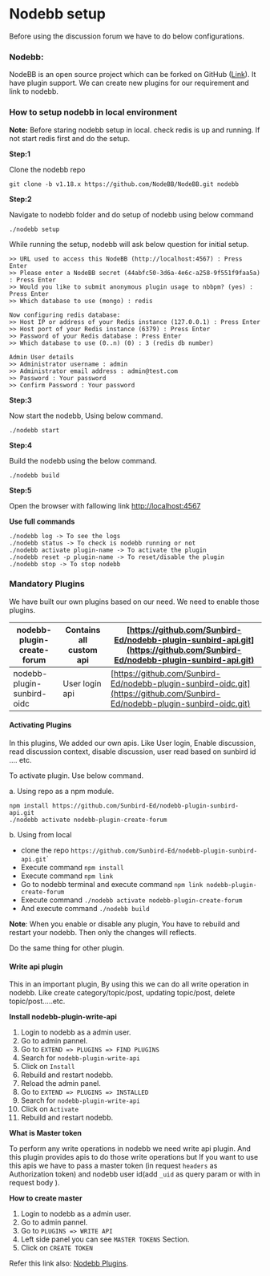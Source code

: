 # Nodebb setup

Before using the discussion forum we have to do below configurations.

### Nodebb:

NodeBB is an open source project which can be forked on GitHub ([Link](https://github.com/NodeBB/NodeBB)). It have plugin support. We can create new plugins for our requirement and link to nodebb.

### How to setup nodebb in local environment <a href="#how-to-setup-nodebb-in-local-environment" id="how-to-setup-nodebb-in-local-environment"></a>

**Note:** Before staring nodebb setup in local. check redis is up and running. If not start redis first and do the setup.

**Step:1**

Clone the nodebb repo

```
git clone -b v1.18.x https://github.com/NodeBB/NodeBB.git nodebb
```

**Step:2**

Navigate to nodebb folder and do setup of nodebb using below command

```
./nodebb setup
```

While running the setup, nodebb will ask below question for initial setup.

```
>> URL used to access this NodeBB (http://localhost:4567) : Press Enter 
>> Please enter a NodeBB secret (44abfc50-3d6a-4e6c-a258-9f551f9faa5a) : Press Enter 
>> Would you like to submit anonymous plugin usage to nbbpm? (yes) : Press Enter 
>> Which database to use (mongo) : redis

Now configuring redis database:
>> Host IP or address of your Redis instance (127.0.0.1) : Press Enter 
>> Host port of your Redis instance (6379) : Press Enter 
>> Password of your Redis database : Press Enter 
>> Which database to use (0..n) (0) : 3 (redis db number)

Admin User details
>> Administrator username : admin 
>> Administrator email address : admin@test.com
>> Password : Your password
>> Confirm Password : Your password
```

**Step:3**

Now start the nodebb, Using below command.

```
./nodebb start
```

**Step:4**

Build the nodebb using the below command.

```
./nodebb build
```

**Step:5**

Open the browser with fallowing link [http://localhost:4567](http://localhost:4567)

**Use full commands**

```
./nodebb log -> To see the logs
./nodebb status -> To check is nodebb running or not
./nodebb activate plugin-name -> To activate the plugin
./nodebb reset -p plugin-name -> To reset/disable the plugin
./nodebb stop -> To stop nodebb
```

### Mandatory Plugins <a href="#mandatory-plugins" id="mandatory-plugins"></a>

We have built our own plugins based on our need. We need to enable those plugins.

| nodebb-plugin-create-forum | Contains all custom api | [https://github.com/Sunbird-Ed/nodebb-plugin-sunbird-api.git](https://github.com/Sunbird-Ed/nodebb-plugin-sunbird-api.git)   |
| -------------------------- | ----------------------- | ---------------------------------------------------------------------------------------------------------------------------- |
| nodebb-plugin-sunbird-oidc | User login api          | [https://github.com/Sunbird-Ed/nodebb-plugin-sunbird-oidc.git](https://github.com/Sunbird-Ed/nodebb-plugin-sunbird-oidc.git) |

#### Activating Plugins <a href="#activating-plugins" id="activating-plugins"></a>

In this plugins, We added our own apis. Like User login, Enable discussion, read discussion context, disable discussion, user read based on sunbird id …. etc.

To activate plugin. Use below command.

a. Using repo as a npm module.

```
npm install https://github.com/Sunbird-Ed/nodebb-plugin-sunbird-api.git
./nodebb activate nodebb-plugin-create-forum
```



b. Using from local

* clone the repo `https://github.com/Sunbird-Ed/nodebb-plugin-sunbird-api.git`\`
* Execute command `npm install`
* Execute command `npm link`
* Go to nodebb terminal and execute command `npm link nodebb-plugin-create-forum`
* Execute command `./nodebb activate nodebb-plugin-create-forum`
* And execute command `./nodebb build`

**Note**: When you enable or disable any plugin, You have to rebuild and restart your nodebb. Then only the changes will reflects.

Do the same thing for other plugin.

#### Write api plugin <a href="#write-api-plugin" id="write-api-plugin"></a>

This in an important plugin, By using this we can do all write operation in nodebb. Like create category/topic/post, updating topic/post, delete topic/post…..etc.

**Install nodebb-plugin-write-api**

1. Login to nodebb as a admin user.
2. Go to admin pannel.
3. Go to `EXTEND => PLUGINS => FIND PLUGINS`
4. Search for `nodebb-plugin-write-api`
5. Click on `Install`
6. Rebuild and restart nodebb.
7. Reload the admin panel.
8. Go to `EXTEND => PLUGINS => INSTALLED`
9. Search for `nodebb-plugin-write-api`
10. Click on `Activate`
11. Rebuild and restart nodebb.

**What is Master token**

To perform any write operations in nodebb we need write api plugin. And this plugin provides apis to do those write operations but If you want to use this apis we have to pass a master token (in request `headers` as Authorization token) and nodebb user id(add `_uid` as query param or with in request body ).

**How to create master**&#x20;

1. Login to nodebb as a admin user.
2. Go to admin pannel.
3. Go to `PLUGINS => WRITE API`
4. Left side panel you can see `MASTER TOKENS` Section.
5. Click on `CREATE TOKEN`

Refer this link also: [Nodebb Plugins](https://project-sunbird.atlassian.net/wiki/spaces/SBDES/pages/1981546511/Discussion+Forum+Deployment).









